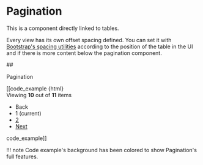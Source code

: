 # Pagination

This is a component directly linked to tables.

Every view has its own offset spacing defined. You can set it with [Bootstrap's spacing utilities](https://getbootstrap.com/docs/4.2/utilities/spacing/) according to the position of the table in the UI and if there is more content below the pagination component.

##<div class="mgt-3 header-line">Pagination</div>
<div class="ez-guidelines-pagination">
[[code_example {html}
<div class="row justify-content-center align-items-center mb-2 ez-pagination__spacing">
   <span class="ez-pagination__text">
       Viewing <strong>10</strong> out of <strong>11</strong> items
   </span>
</div>
<div class="row justify-content-center align-items-center ez-pagination__btn mb-5">
    <ul class="pagination ez-pagination">
        <li class="page-item prev disabled"><span class="page-link">Back</span></li>
        <li class="page-item active"><span class="page-link">1 <span class="sr-only">(current)</span></span></li>
        <li class="page-item"><a class="page-link" href="#">2</a></li>
        <li class="page-item next"><a class="page-link" href="#" rel="next">Next</a></li>
    </ul>
</div>
code_example]]
</div>

!!! note
    Code example's background has been colored to show Pagination's full features.
